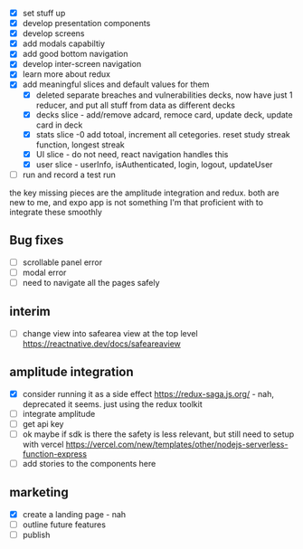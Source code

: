 
- [x] set stuff up
- [x] develop presentation components
- [x] develop screens
- [x] add modals capabiltiy
- [x] add good bottom navigation
- [x] develop inter-screen navigation
- [x] learn more about redux
- [x] add meaningful slices and default values for them
  - [x] deleted separate breaches and vulnerabilities decks, now have just 1 reducer, and put all stuff from data as different decks
  - [x] decks slice - add/remove adcard, remoce card, update deck, update card in deck
  - [x] stats slice -0 add totoal, increment all cetegories. reset study streak function, longest streak
  - [x] UI slice - do not need, react navigation handles this
  - [x] user slice - userInfo, isAuthenticated, login, logout, updateUser
- [ ] run and record a test run

the key missing pieces are the amplitude integration and redux. both are new to me, and expo app is not something I'm that proficient with to integrate these smoothly

## Bug fixes
- [ ] scrollable panel error
- [ ] modal error
- [ ] need to navigate all the pages safely

## interim
- [ ] change view into safearea view at the top level https://reactnative.dev/docs/safeareaview

## amplitude integration
- [x] consider running it as a side effect https://redux-saga.js.org/ - nah, deprecated it seems. just using the redux toolkit
- [ ] integrate amplitude
- [ ] get api key
- [ ] ok maybe if sdk is there the safety is less relevant, but still need to setup with vercel https://vercel.com/new/templates/other/nodejs-serverless-function-express
- [ ] add stories to the components here

## marketing
- [x] create a landing page - nah
- [ ] outline future features
- [ ] publish
